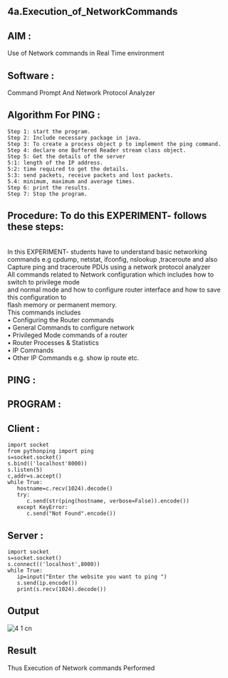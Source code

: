 ## 4a.Execution_of_NetworkCommands
## AIM :
Use of Network commands in Real Time environment
## Software : 
Command Prompt And Network Protocol Analyzer
## Algorithm For PING :
```
Step 1: start the program.
Step 2: Include necessary package in java.
Step 3: To create a process object p to implement the ping command.
Step 4: declare one Buffered Reader stream class object.
Step 5: Get the details of the server
5:1: length of the IP address.
5:2: time required to get the details.
5:3: send packets, receive packets and lost packets.
5.4: minimum, maximum and average times.
Step 6: print the results.
Step 7: Stop the program.
```
## Procedure: To do this EXPERIMENT- follows these steps:
<BR>
In this EXPERIMENT- students have to understand basic networking commands e.g cpdump, netstat, ifconfig, nslookup ,traceroute and also Capture ping and traceroute PDUs using a network protocol analyzer 
<BR>
All commands related to Network configuration which includes how to switch to privilege mode
<BR>
and normal mode and how to configure router interface and how to save this configuration to
<BR>
flash memory or permanent memory.
<BR>
This commands includes
<BR>
• Configuring the Router commands
<BR>
• General Commands to configure network
<BR>
• Privileged Mode commands of a router 
<BR>
• Router Processes & Statistics
<BR>
• IP Commands
<BR>
• Other IP Commands e.g. show ip route etc.
<BR>

## PING :
## PROGRAM :
## Client :
```
import socket
from pythonping import ping
s=socket.socket()
s.bind(('localhost'8000))
s.listen(5)
c,addr=s.accept()
while True:
   hostname=c.recv(1024).decode()
   try:
      c.send(str(ping(hostname, verbose=False)).encode())
   except KeyError:
      c.send("Not Found".encode())
```
## Server :
```
import socket
s=socket.socket()
s.connect(('localhost',8000))
while True:
   ip=input("Enter the website you want to ping ")
   s.send(ip.encode())
   print(s.recv(1024).decode())
```

## Output
![4 1 cn](https://github.com/user-attachments/assets/1fef96a3-c733-4e89-8660-7edfd448b9c7)

## Result
Thus Execution of Network commands Performed 
